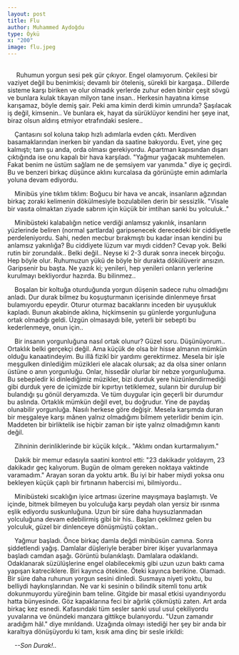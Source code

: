 ```yaml
---
layout: post
title: Flu
author: Muhammed Aydoğdu
type: Öykü
x: "200"
image: flu.jpeg
---
```

<br/>
&nbsp;&nbsp;&nbsp;&nbsp; Ruhumun yorgun sesi pek gür çıkıyor. Engel olamıyorum. Çekilesi bir vaziyet değil bu benimkisi; devamlı bir öteleniş, sürekli bir kargaşa.. Dillerde sisteme karşı biriken ve olur olmadık yerlerde zuhur eden binbir çeşit sövgü ve bunlara kulak tıkayan milyon tane insan.. Herkesin hayatına kimse karışamaz, böyle demiş şair. Peki ama kimin derdi kimin umrunda? Şaşılacak iş değil, kimsenin.. Ve bunlara ek, hayat da sürüklüyor kendini her şeye inat, biraz olsun aldırış etmiyor etrafındaki seslere.. 

&nbsp;&nbsp;&nbsp;&nbsp;Çantasını sol koluna takıp hızlı adımlarla evden çıktı. Merdiven basamaklarından inerken bir yandan da saatine bakıyordu. Evet, yine geç kalmıştı; tam şu anda, orda olması gerekiyordu. Apartman kapısından dışarı çıktığında ise onu kapalı bir hava karşıladı. "Yağmur yağacak muhtemelen. Fakat benim ne üstüm sağlam ne de şemsiyem var yanımda." diye iç geçirdi. Bu ve benzeri birkaç düşünce aklını kurcalasa da görünüşte emin adımlarla yoluna devam ediyordu.

&nbsp;&nbsp;&nbsp;&nbsp;Minibüs yine tıklım tıklım: Boğucu bir hava ve ancak, insanların ağzından birkaç zoraki kelimenin dökülmesiyle bozulabilen derin bir sessizlik. "Visale bir vasıta olmaktan ziyade sabrım için küçük bir imtihan sanki bu yolculuk.."

&nbsp;&nbsp;&nbsp;&nbsp;Minibüsteki kalabalığın netice verdiği anlamsız yakınlık, insanların yüzlerinde beliren (normal şartlarda) garipsenecek derecedeki bir ciddiyetle perdeleniyordu. Sahi, neden mecbur bırakmıştı bu kadar insan kendini bu anlamsız yakınlığa? Bu ciddiyete lüzum var mıydı cidden? Cevap yok. Belki rutin bir zorundalık.. Belki değil.. Neyse ki 2-3 durak sonra inecek birçoğu. Hep böyle olur. Ruhumuzun yükü de böyle bir durakta dökülüverir ansızın. Garipsenir bu başta. Ne yazık ki; yenileri, hep yenileri onların yerlerine kurulmayı bekliyordur hazırda. Bu bilinmez..

&nbsp;&nbsp;&nbsp;&nbsp;Boşalan bir koltuğa oturduğunda yorgun düşenin sadece ruhu olmadığını anladı. Dur durak bilmez bu koşuşturmanın içerisinde dinlenmeye fırsat bulamıyordu epeydir. Oturur oturmaz bacaklarını inceden bir uyuşukluk kapladı. Bunun akabinde aklına, hiçkimsenin şu günlerde yorgunluğuna ortak olmadığı geldi. Üzgün olmasaydı bile, yeterli bir sebepti bu kederlenmeye, onun için..

&nbsp;&nbsp;&nbsp;&nbsp;Bir insanın yorgunluğuna nasıl ortak olunur? Güzel soru. Düşünüyorum.. Ortaklık belki gerçekçi değil. Ama küçük de olsa bir hisse almanın mümkün olduğu kanaatindeyim. Bu illâ fizikî bir yardımı gerektirmez. Mesela bir işle meşgulken dinlediğim müzikleri ele alacak olursak; az da olsa siner onların üstüne o anın yorgunluğu. Onlar, hissedâr olurlar bir nebze yorgunluğuma. Bu sebepledir ki dinlediğimiz müzikler, bizi durduk yere hüzünlendirmediği gibi durduk yere de içimizde bir kıpırtıyı tetiklemez, suların bir durulup bir bulandığı şu gönül deryamızda. Ve tüm duygular için geçerli bir durumdur bu aslında. Ortaklık mümkün değil evet, bu doğrudur. Yine de paydaş olunabilir yorgunluğa. Nasılı herkese göre değişir. Mesela karşımda duran bir meşgaleye karşı mânen yalnız olmadığımı bilmem yeterlidir benim için. Maddeten bir birliktelik ise hiçbir zaman bir işte yalnız olmadığımın kanıtı değil.

&nbsp;&nbsp;&nbsp;&nbsp;Zihninin derinliklerinde bir küçük kılçık.. "Aklımı ondan kurtarmalıyım." 

&nbsp;&nbsp;&nbsp;&nbsp;Dakik bir memur edasıyla saatini kontrol etti: "23 dakikadır yoldayım, 23 dakikadır geç kalıyorum. Bugün de olmam gereken noktaya vaktinde varamadım." Arayan soran da yoktu artık. Bu iyi bir haber miydi yoksa onu bekleyen küçük çaplı bir fırtınanın habercisi mi, bilmiyordu..

&nbsp;&nbsp;&nbsp;&nbsp;Minibüsteki sıcaklığın iyice artması üzerine mayışmaya başlamıştı. Ve içinde, bitmek bilmeyen bu yolculuğa karşı peydah olan yersiz bir ısınma eşlik ediyordu suskunluğuna. Uzun bir süre daha huysuzlanmadan yolculuğuna devam edebilirmiş gibi bir his.. Başları  çekilmez gelen bu yolculuk, güzel bir dinlenceye dönüşmüştü çoktan..

&nbsp;&nbsp;&nbsp;&nbsp;Yağmur başladı. Önce birkaç damla değdi minibüsün camına. Sonra şiddetlendi yağış. Damlalar düşleriyle beraber birer ikişer yuvarlanmaya başladı camdan aşağı. Görüntü bulanıklaştı. Damlalara odaklandı. Odaklanarak süzülüşlerine engel olabilecekmiş gibi uzun uzun baktı cama yapışan katreciklere. Biri kayınca ötekine. Öteki kayınca berikine. Olamadı. Bir süre daha ruhunun yorgun sesini dinledi. Susmaya niyeti yoktu, bu belliydi haykırışlarından. Ne var ki sesinin o bilindik sitemli tonu artık dokunmuyordu yüreğinin bam teline. Gitgide bir masal etkisi uyandırıyordu hatta bünyesinde. Göz kapaklarına feci bir ağırlık çökmüştü zaten. Art arda birkaç kez esnedi. Kafasındaki tüm sesler sanki usul usul çekiliyordu yuvalarına ve önündeki manzara gittikçe bulanıyordu. "Uzun zamandır aradığım hâl." diye mırıldandı. Uzağında olmayı istediği her şey bir anda bir karaltıya dönüşüyordu ki tam, kısık ama dinç bir sesle irkildi: 

&nbsp;&nbsp;&nbsp;&nbsp;_--Son Durak!.._
